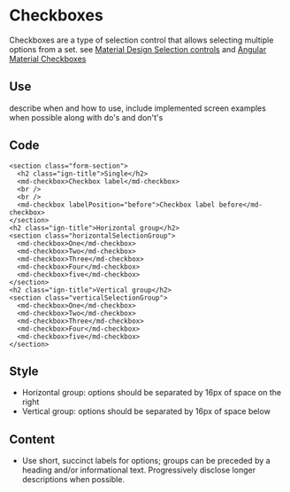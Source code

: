 # Checkboxes

Checkboxes are a type of selection control that allows selecting multiple options from a set. see [Material Design Selection controls](https://material.io/guidelines/components/selection-controls.html#selection-controls-checkbox) and [Angular Material Checkboxes](https://material.angular.io/components/checkbox/overview)

## Use
describe when and how to use, include implemented screen examples when possible along with do's and don't's

## Code

```
<section class="form-section">
  <h2 class="ign-title">Single</h2>
  <md-checkbox>Checkbox label</md-checkbox>
  <br />
  <br />
  <md-checkbox labelPosition="before">Checkbox label before</md-checkbox>
</section>
<h2 class="ign-title">Horizontal group</h2>
<section class="horizontalSelectionGroup">
  <md-checkbox>One</md-checkbox>
  <md-checkbox>Two</md-checkbox>
  <md-checkbox>Three</md-checkbox>
  <md-checkbox>Four</md-checkbox>
  <md-checkbox>five</md-checkbox>
</section>
<h2 class="ign-title">Vertical group</h2>
<section class="verticalSelectionGroup">
  <md-checkbox>One</md-checkbox>
  <md-checkbox>Two</md-checkbox>
  <md-checkbox>Three</md-checkbox>
  <md-checkbox>Four</md-checkbox>
  <md-checkbox>five</md-checkbox>
</section>
```

## Style

* Horizontal group: options should be separated by 16px of space on the right
* Vertical group: options should be separated by 16px of space below

## Content
* Use short, succinct labels for options; groups can be preceded by a heading and/or informational text. Progressively disclose longer descriptions when possible.
